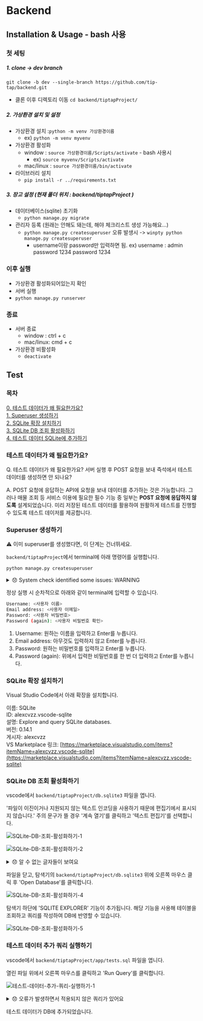 # Backend

## Installation & Usage -  bash 사용
### 첫 세팅 
##### 1. clone -> dev branch
`git clone -b dev --single-branch https://github.com/tip-tap/backend.git`
- 클론 이후 디렉토리 이동 `cd backend/tiptapProject/`
   
##### 2. 가상환경 설치 및 설정
- 가상환경 설치 :`python -m venv 가상환경이름`
   - ex) `python -m venv myvenv`
- 가상환경 활성화
   - window : `source 가상환경이름/Scripts/activate`  - bash 사용시
       - ex) `source myvenv/Scripts/activate`
   - mac/linux : `source 가상환경이름/bin/activate`
- 라이브러리 설치
   - `pip install -r ../requirements.txt`
##### 3. 장고 설정  (현재 폴더 위치 : backend/tiptapProject )
- 데이터베이스(sqlite) 초기화
   - `python manage.py migrate`
- 관리자 등록 (원래는 안해도 돼는데, 해야 체크리스트 생성 가능해요...)
   - `python manage.py createsuperuser`   오류 발생시 ->  `winpty python manage.py createsuperuser`
       - username이랑 password만 입력하면 됨.  ex) username : admin  password 1234    password 1234

### 이후 실행
- 가상환경 활성화되어있는지 확인
- 서버 실행
- `python manage.py runserver`

### 종료
- 서버 종료
   - window : ctrl + c
   - mac/linux: cmd + c
- 가상환경 비활성화
   - `deactivate`



## Test

### 목차
[0. 테스트 데이터가 왜 필요한가요?](###테스트-데이터가-왜-필요한가요?)  
[1. Superuser 생성하기](###Superuser-생성하기)  
[2. SQLite 확장 설치하기](###SQLite-확장-설치하기)  
[3. SQLite DB 조회 활성화하기](###SQLite-DB-조회-활성화하기)  
[4. 테스트 데이터 SQLite에 추가하기](###테스트-데이터-DB에-추가하기)

### 테스트 데이터가 왜 필요한가요?

Q. 테스트 데이터가 왜 필요한가요? 서버 실행 후 POST 요청을 보내 즉석에서 테스트 데이터를 생성하면 안 되나요?

A. POST 요청에 응답하는 API에 요청을 보내 데이터를 추가하는 것은 가능합니다. 그러나 매물 조회 등 서비스 이용에 필요한 필수 기능 중 일부는 **POST 요청에 응답하지 않도록** 설계되었습니다. 미리 저장된 테스트 데이터를 활용하여 원활하게 테스트를 진행할 수 있도록 테스트 데이저를 제공합니다.

### Superuser 생성하기
⚠️ 이미 superuser를 생성했다면, 이 단계는 건너뛰세요.

```backend/tiptapProject```에서 terminal에 아래 명령어를 실행합니다.

```bash
python manage.py createsuperuser
```

<details>
<summary>😞 System check identified some issues: WARNING</summary>

Q. 아래 주의 문구가 뜹니다. 괜찮은가요?

```bash
System check identified some issues:
WARNINGS:
...
```

A. 무시하고 진행하면 됩니다. 만약 실행이 정상적으로 되지 않는 경우 백엔드에게 문의해주세요.

</details>

정상 실행 시 순차적으로 아래와 같이 terminal에 입력할 수 있습니다.

```bash
Username: <사용자 이름>
Email address: <사용자 이메일>
Password: <사용자 비밀번호>
Password (again): <사용자 비밀번호 확인>
```

1. Username:
원하는 이름을 입력하고 Enter를 누릅니다.
2. Email address:
아무것도 입력하지 않고 Enter를 누릅니다.
3. Password:
원하는 비밀번호를 입력하고 Enter를 누릅니다.
4. Password (again):
위에서 입력한 비밀번호를 한 번 더 입력하고 Enter를 누릅니다.

### SQLite 확장 설치하기

Visual Studio Code에서 아래 확장을 설치합니다.

이름: SQLite  
ID: alexcvzz.vscode-sqlite  
설명: Explore and query SQLite databases.  
버전: 0.14.1  
게시자: alexcvzz  
VS Marketplace 링크: [https://marketplace.visualstudio.com/items?itemName=alexcvzz.vscode-sqlite](https://marketplace.visualstudio.com/items?itemName=alexcvzz.vscode-sqlite)

### SQLite DB 조회 활성화하기

vscode에서 ```backend/tiptapProject/db.sqlite3``` 파일을 엽니다.

'파일이 이진이거나 지원되지 않는 텍스트 인코딩을 사용하기 때문에 편집기에서 표시되지 않습니다.' 주의 문구가 뜰 경우 '계속 열기'를 클릭하고 '텍스트 편집기'를 선택합니다.

![SQLite-DB-조회-활성화하기-1](https://github.com/4-002602/tip-tap-backend-readme-images/blob/main/SQLite-DB-조회-활성화하기-1.png)

![SQLite-DB-조회-활성화하기-2](https://github.com/4-002602/tip-tap-backend-readme-images/blob/main/SQLite-DB-조회-활성화하기-2.png)

<details>
<summary>😞 알 수 없는 글자들이 보여요</summary>

Q. 위 안내를 따라했는데, ```backend/tiptapProject/db.sqlite3``` 파일이 열리면서 알 수 없는 글자들이 보여요.

![SQLite-DB-조회-활성화하기-3](https://github.com/4-002602/tip-tap-backend-readme-images/blob/main/SQLite-DB-조회-활성화하기-3.png)

A. 정상적인 출력입니다. 이어서 아래 작업을 수행하면 됩니다.

</details>

파일을 닫고, 탐색기의 ```backend/tiptapProject/db.sqlite3``` 위에 오른쪽 마우스 클릭 후 'Open Database'를 클릭합니다.

![SQLite-DB-조회-활성화하기-4](https://github.com/4-002602/tip-tap-backend-readme-images/blob/main/SQLite-DB-조회-활성화하기-4.png)

탐색기 하단에 'SQLITE EXPLORER' 기능이 추가됩니다. 해당 기능을 사용해 테이블을 조회하고 쿼리를 작성하여 DB에 반영할 수 있습니다.

![SQLite-DB-조회-활성화하기-5](https://github.com/4-002602/tip-tap-backend-readme-images/blob/main/SQLite-DB-조회-활성화하기-5.png)

### 테스트 데이터 추가 쿼리 실행하기

vscode에서 ```backend/tiptapProject/app/tests.sql``` 파일을 엽니다.

열린 파일 위에서 오른쪽 마우스를 클릭하고 'Run Query'를 클릭합니다.

![테스트-데이터-추가-쿼리-실행하기-1](https://github.com/4-002602/tip-tap-backend-readme-images/blob/main/테스트-데이터-추가-쿼리-실행하기-1.png)

<details>
<summary>😞 오류가 발생하면서 적용되지 않은 쿼리가 있어요</summary>

Q. 'Run Query'를 클릭해 sql 파일을 실행했는데, 오류가 발생하여 DB를 조회하니 모든 쿼리가 반영되지 않은듯합니다.

A. 잘못된 쿼리가 포함되어 있을 가능성이 높습니다. 백엔드에게 문의해주세요.

</details>

테스트 데이터가 DB에 추가되었습니다.
